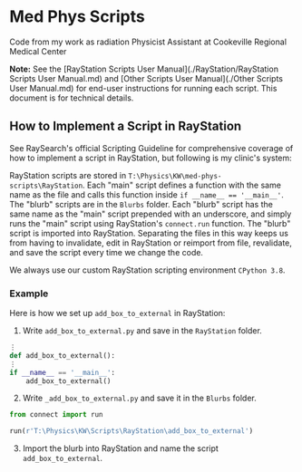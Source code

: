 # Med Phys Scripts
Code from my work as radiation Physicist Assistant at Cookeville Regional Medical Center

**Note:** See the [RayStation Scripts User Manual](./RayStation/RayStation Scripts User Manual.md) and [Other Scripts User Manual](./Other Scripts User Manual.md) for end-user instructions for running each script. This document is for technical details.
## How to Implement a Script in RayStation
See RaySearch's official Scripting Guideline for comprehensive coverage of how to implement a script in RayStation, but following is my clinic's system:

RayStation scripts are stored in `T:\Physics\KW\med-phys-scripts\RayStation`. Each "main" script defines a function with the same name as the file and calls this function inside `if __name__ == '__main__'`. The "blurb" scripts are in the `Blurbs` folder. Each "blurb" script has the same name as the "main" script prepended with an underscore, and simply runs the "main" script using RayStation's `connect.run` function. The "blurb" script is imported into RayStation. Separating the files in this way keeps us from having to invalidate, edit in RayStation or reimport from file, revalidate, and save the script every time we change the code.

We always use our custom RayStation scripting environment `CPython 3.8`.
### Example
Here is how we set up `add_box_to_external` in RayStation:
1. Write `add_box_to_external.py` and save in the `RayStation` folder.
```python
⋮
def add_box_to_external():
⋮
if __name__ == '__main__':
    add_box_to_external()
```
2. Write `_add_box_to_external.py` and save it in the `Blurbs` folder.
```python
from connect import run

run(r'T:\Physics\KW\Scripts\RayStation\add_box_to_external')
```
3. Import the blurb into RayStation and name the script `add_box_to_external`.